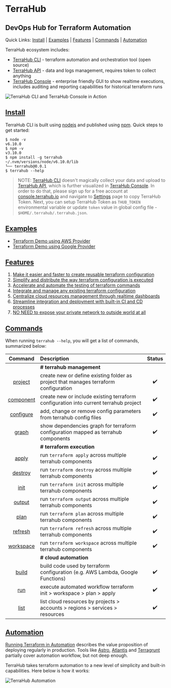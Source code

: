# TerraHub

## DevOps Hub for Terraform Automation
Quick Links: [Install](#install) | [Examples](#examples) |
  [Features](#features) | [Commands](#commands) | [Automation](#automation)

TerraHub ecosystem includes:
* [TerraHub CLI](https://www.npmjs.com/package/terrahub) -
terraform automation and orchestration tool (open source)
* [TerraHub API](https://www.terrahub.io/api) -
data and logs management, requires token to collect anything
* [TerraHub Console](https://console.terrahub.io) -
enterprise friendly GUI to show realtime executions, includes
auditing and reporting capabilities for historical terraform runs

![TerraHub CLI and TerraHub Console in Action](https://raw.githubusercontent.com/TerraHubCorp/terrahub/dev/docs/images/terrahub-in-action.gif "TerraHub CLI and TerraHub Console in Action")


## [Install](https://github.com/TerraHubCorp/terrahub/blob/master/docs/install.md)

TerraHub CLI is built using [nodejs](https://nodejs.org) and published using
[npm](https://www.npmjs.com). Quick steps to get started:
```shell
$ node -v
v6.10.0
$ npm -v
v3.10.0
$ npm install -g terrahub
~/.nvm/versions/node/v6.10.0/lib
└── terrahub@0.0.1
$ terrahub --help
```

> NOTE: [TerraHub CLI](https://www.npmjs.com/package/terrahub) doesn't magically
collect your data and upload to [TerraHub API](https://www.terrahub.io),
which is further visualized in [TerraHub Console](https://console.terrahub.io).
In order to do that, please sign up for a free account at
[console.terrahub.io](https://console.terrahub.io) and navigate to
[Settings](https://console.terrahub.io/settings) page to copy TerraHub Token.
Next, you can setup TerraHub Token as `THUB_TOKEN` environmental variable or
update `token` value in global config file - `$HOME/.terrahub/.terrahub.json`.


## [Examples](https://github.com/TerraHubCorp/terrahub/blob/master/docs/examples.md)

* [Terraform Demo using AWS Provider](https://github.com/TerraHubCorp/demo-terraform-aws)
* [Terraform Demo using Google Provider](https://github.com/TerraHubCorp/demo-terraform-google)


## [Features](https://github.com/TerraHubCorp/terrahub/blob/master/docs/features.md)

1. [Make it easier and faster to create reusable terraform configuration](https://github.com/TerraHubCorp/terrahub/blob/master/docs/features/features1.md)
2. [Simplify and distribute the way terraform configuration is executed](https://github.com/TerraHubCorp/terrahub/blob/master/docs/features/features2.md)
3. [Accelerate and automate the testing of terraform commands](https://github.com/TerraHubCorp/terrahub/blob/master/docs/features/features3.md)
4. [Integrate and manage any existing terraform configuration](https://github.com/TerraHubCorp/terrahub/blob/master/docs/features/features4.md)
5. [Centralize cloud resources management through realtime dashboards](https://github.com/TerraHubCorp/terrahub/blob/master/docs/features/features5.md)
6. [Streamline integration and deployment with built-in CI and CD processes](https://github.com/TerraHubCorp/terrahub/blob/master/docs/features/features6.md)
7. [NO NEED to expose your private network to outside world at all](https://github.com/TerraHubCorp/terrahub/blob/master/docs/features/features7.md)


## [Commands](https://github.com/TerraHubCorp/terrahub/blob/master/docs/commands.md)

When running `terrahub --help`, you will get a list of commands, summarized below:

| Command | Description | Status |
| :---:   | :---        | :---:  |
|| **# terrahub management** ||
| [project](https://github.com/TerraHubCorp/terrahub/blob/master/docs/commands/project.md) | create new or define existing folder as project that manages terraform configuration | :heavy_check_mark: |
| [component](https://github.com/TerraHubCorp/terrahub/blob/master/docs/commands/component.md) | create new or include existing terraform configuration into current terrahub project | :heavy_check_mark: |
| [configure](https://github.com/TerraHubCorp/terrahub/blob/master/docs/commands/configure.md) | add, change or remove config parameters from terrahub config files | :heavy_check_mark: |
| [graph](https://github.com/TerraHubCorp/terrahub/blob/master/docs/commands/graph.md) | show dependencies graph for terraform configuration mapped as terrahub components | :heavy_check_mark: |
|| **# terraform execution** ||
| [apply](https://github.com/TerraHubCorp/terrahub/blob/master/docs/commands/apply.md) | run `terraform apply` across multiple terrahub components | :heavy_check_mark: |
| [destroy](https://github.com/TerraHubCorp/terrahub/blob/master/docs/commands/destroy.md) | run `terraform destroy` across multiple terrahub components | :heavy_check_mark: |
| [init](https://github.com/TerraHubCorp/terrahub/blob/master/docs/commands/init.md) | run `terraform init` across multiple terrahub components | :heavy_check_mark: |
| [output](https://github.com/TerraHubCorp/terrahub/blob/master/docs/commands/output.md) | run `terraform output` across multiple terrahub components | :heavy_check_mark: |
| [plan](https://github.com/TerraHubCorp/terrahub/blob/master/docs/commands/plan.md) | run `terraform plan` across multiple terrahub components | :heavy_check_mark: |
| [refresh](https://github.com/TerraHubCorp/terrahub/blob/master/docs/commands/refresh.md) | run `terraform refresh` across multiple terrahub components | :heavy_check_mark: |
| [workspace](https://github.com/TerraHubCorp/terrahub/blob/master/docs/commands/workspace.md) | run `terraform workspace` across multiple terrahub components | :heavy_check_mark: |
|| **# cloud automation** ||
| [build](https://github.com/TerraHubCorp/terrahub/blob/master/docs/commands/build.md) | build code used by terraform configuration (e.g. AWS Lambda, Google Functions) | :heavy_check_mark: |
| [run](https://github.com/TerraHubCorp/terrahub/blob/master/docs/commands/run.md) | execute automated workflow terraform init > workspace > plan > apply | :heavy_check_mark: |
| [list](https://github.com/TerraHubCorp/terrahub/blob/master/docs/commands/list.md) | list cloud resources by projects > accounts > regions > services > resources | :heavy_check_mark: |


## [Automation](https://github.com/TerraHubCorp/terrahub/blob/master/docs/automation.md)

[Running Terraform in Automation](https://terraform.io/guides/running-terraform-in-automation.html)
describes the value proposition of deploying regularly in production.
Tools like [Astro](https://github.com/uber/astro),
[Atlantis](https://github.com/runatlantis/atlantis) and
[Terragrunt](https://github.com/gruntwork-io/terragrunt)
partially cover automation workflow, but not deep enough.

TerraHub takes terraform automation to a new level of simplicity and
built-in capabilities. Here below is how it works:

![TerraHub Automation](https://raw.githubusercontent.com/TerraHubCorp/terrahub/dev/docs/images/terrahub-automation.png "TerraHub Automation")
